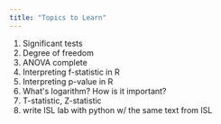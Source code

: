 ```yaml
---
title: "Topics to Learn"
---
```


1. Significant tests
2. Degree of freedom
3. ANOVA complete
4. Interpreting f-statistic in R
5. Interpreting p-value in R
6. What's logarithm? How is it important?
7. T-statistic, Z-statistic
8. write ISL lab with python w/ the same text from ISL
